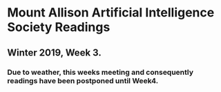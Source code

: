 # Mount Allison Artificial Intelligence Society Readings
## Winter 2019, Week 3.

### Due to weather, this weeks meeting and consequently readings have been postponed until Week4.
